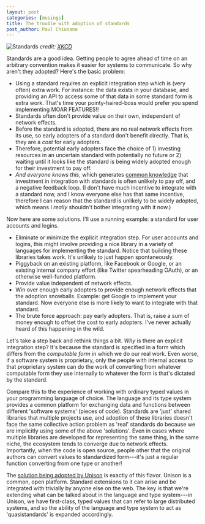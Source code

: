 ```yaml
---
layout: post
categories: [musings]
title: The trouble with adoption of standards
post_author: Paul Chiusano
---
```


![Standards](http://imgs.xkcd.com/comics/standards.png)
_credit: [XKCD](https://xkcd.com/927/)_

Standards are a good idea. Getting people to agree ahead of time on an arbitrary convention makes it easier for systems to communicate. So why aren't they adopted? Here's the basic problem:

* Using a standard requires an explicit integration step which is (very often) extra work. For instance: the data exists in your database, and providing an API to access some of that data in some standard form is extra work. That's time your pointy-haired-boss would prefer you spend implementing MOAR FEATURES!!
* Standards often don't provide value on their own, independent of network effects.
* Before the standard is adopted, there are no real network effects from its use, so early adopters of a standard don't benefit directly. That is, they are a _cost_ for early adopters.
* Therefore, potential early adopters face the choice of 1) investing resources in an uncertain standard with potentially no future or 2) waiting until it looks like the standard is being widely adopted enough for their investment to pay off.
* _And everyone knows this_, which generates [common knowledge](https://en.wikipedia.org/wiki/Common_knowledge_(logic)) that investment in integration with standards is often unlikely to pay off, and a negative feedback loop. (I don't have much incentive to integrate with a standard now, and I know everyone else has that same incentive, therefore I can reason that the standard is unlikely to be widely adopted, which means I _really_ shouldn't bother integrating with it now.)

Now here are some solutions. I'll use a running example: a standard for user accounts and logins.

* Eliminate or minimize the explicit integration step. For user accounts and logins, this might involve providing a nice library in a variety of languages for implementing the standard. Notice that building these libraries takes work. It's unlikely to just happen spontaneously.
* Piggyback on an existing platform, like Facebook or Google, or an existing internal company effort (like Twitter spearheading OAuth), or an otherwise well-funded platform.
* Provide value independent of network effects.
* Win over enough early adopters to provide enough network effects that the adoption snowballs. Example: get Google to implement your standard. Now everyone else is more likely to want to integrate with that standard.
* The brute force approach: pay early adopters. That is, raise a sum of money enough to offset the cost to early adopters. I've never actually heard of this happening in the wild.

Let's take a step back and rethink things a bit. _Why_ is there an explicit integration step? It's because the standard is specified in a form which differs from the _computable form_ in which we do our real work. Even worse, if a software system is proprietary, only the people with internal access to that proprietary system can do the work of converting from whatever computable form they use internally to whatever the form is that's dictated by the standard.

Compare this to the experience of working with ordinary typed values in your programming language of choice. The language and its type system provides a common platform for exchanging data and functions between different 'software systems' (pieces of code). Standards are 'just' shared libraries that multiple projects use, and adoption of these libraries doesn't face the same collective action problem as 'real' standards do because we are implicitly using some of the above 'solutions'. Even in cases where multiple libraries are developed for representing the same thing, in the same niche, the ecosystem tends to converge due to network effects. Importantly, when the code is open source, people other that the original authors can convert values to standardized form---it's just a regular function converting from one type or another!

The [solution being adopted by Unison](/2016-05-18/iot.html#post-start) is exactly of this flavor. Unison is a common, open platform. Standard extensions to it can arise and be integrated with trivially by anyone else on the web. The key is that we're extending what can be talked about in the language and type system---in Unison, we have first-class, typed values that can refer to large distributed systems, and so the ability of the language and type system to act as 'quasistandards' is expanded accordingly.
